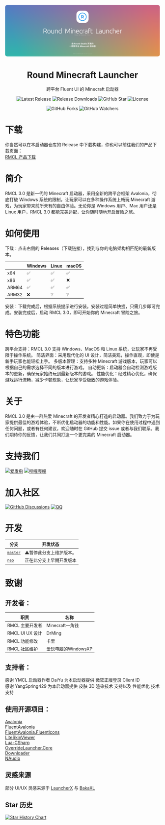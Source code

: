 <p align="center">
<img src="docs/assets/big.logo.png">
</p>

<div align="center">

# Round Minecraft Launcher

跨平台 Fluent UI 的 Minecraft 启动器

![Latest Release](https://img.shields.io/github/v/release/Round-Studio/Round.NET.AvaloniaApp.MinecraftLauncher?logo=github&style=for-the-badge&color=007ec6&label=%E6%9C%80%E6%96%B0%E7%89%88%E6%9C%AC)
![Release Downloads](https://img.shields.io/github/downloads/Round-Studio/Round.NET.AvaloniaApp.MinecraftLauncher/total?logo=github&label=%E4%B8%8B%E8%BD%BD%E9%87%8F&style=for-the-badge&color=44cc12)
![GitHub Star](https://img.shields.io/github/stars/Round-Studio/Round.NET.AvaloniaApp.MinecraftLauncher?logo=github&label=Star&style=for-the-badge)
![License](https://img.shields.io/badge/GPL%203.0%20License%20-%20?logo=github&label=%E5%BC%80%E6%BA%90%E5%8D%8F%E8%AE%AE&style=for-the-badge&color=ff7a35)

![GitHub Forks](https://img.shields.io/github/forks/Round-Studio/Round.NET.AvaloniaApp.MinecraftLauncher)
![GitHub Watchers](https://img.shields.io/github/watchers/Round-Studio/Round.NET.AvaloniaApp.MinecraftLauncher)
</div>  

# 下载

你当然可以在本启动器仓库的 Release 中下载构建，你也可以前往我们的产品下载页面：  
[RMCL 产品下载](https://docs.roundstudio.top/docs/%E4%B8%8B%E8%BD%BD/RMCL)

# 简介
RMCL 3.0 是新一代的 Minecraft 启动器，采用全新的跨平台框架 Avalonia，彻底打破 Windows 系统的限制，让玩家可以在多种操作系统上畅玩 Minecraft 游戏，为玩家带来前所未有的自由体验。无论你是 Windows 用户、Mac 用户还是 Linux 用户，RMCL 3.0 都能完美适配，让你随时随地开启冒险之旅。
# 如何使用
下载：点击右侧的 Releases（下载链接），找到与你的电脑架构相匹配的最新版本。

|       | Windows | Linux | macOS |
|-------|:--------|:------|:-------|
| x64   | ✅️      | ✅️    | ✅      |
| x86   | ✅️      | ✅️     | ❌      |
| ARM64 | ✅️       | ✅️     | ✅️      |
| ARM32 | ❌       | ❔     | ❔      |

安装：下载完成后，根据系统提示进行安装。安装过程简单快捷，只需几步即可完成。安装完成后，启动 RMCL 3.0，即可开始你的 Minecraft 冒险之旅。

# 特色功能
跨平台支持：RMCL 3.0 支持 Windows、MacOS 和 Linux 系统，让玩家不再受限于操作系统。
简洁界面：采用现代化的 UI 设计，简洁美观，操作直观，即使是新手玩家也能轻松上手。
多版本管理：支持多种 Minecraft 游戏版本，玩家可以根据自己的需求选择不同的版本进行游戏。
自动更新：启动器会自动检测游戏版本的更新，确保玩家始终玩到最新版本的游戏。
性能优化：经过精心优化，确保游戏运行流畅，减少卡顿现象，让玩家享受极致的游戏体验。

# 关于
RMCL 3.0 是由一群热爱 Minecraft 的开发者精心打造的启动器。我们致力于为玩家提供最佳的游戏体验，不断优化启动器的功能和性能。如果你在使用过程中遇到任何问题，或者有任何建议，欢迎随时在 GitHub 提交 issue 或者与我们联系。我们期待你的反馈，让我们共同打造一个更完美的 Minecraft 启动器。

# 支持我们
[![爱发电](https://img.shields.io/badge/爱发电-yjq666-946ce6?style=flat&labelColor=444444&logoSize=auto)](https://afdian.com/a/yjq666)
[![哔哩哔哩](https://img.shields.io/badge/BiliBili充电-Minecraft一角钱-00A4DB?style=flat&labelColor=444444&logo=bilibili)](https://space.bilibili.com/1527364468)

# 加入社区

[![GitHub Discussions](https://img.shields.io/github/discussions/Round-Studio/Round.NET.AvaloniaApp.MinecraftLauncher)](https://github.com/Round-Studio/Round.NET.AvaloniaApp.MinecraftLauncher/discussions)
[![QQ](https://img.shields.io/badge/QQ群-311568902-00A4DB?style=flat)](https://qm.qq.com/q/ajSj977gsw)

# 开发

| 分支 | 开发状态 |
| --- | --- |
| [`master`](https://github.com/Round-Studio/Round.NET.AvaloniaApp.MinecraftLauncher/tree/master) | ⚠暂停此分支上维护版本。
| [`neo`](https://github.com/Round-Studio/Round.NET.AvaloniaApp.MinecraftLauncher/tree/neo) | 正在此分支上早期开发版本

# 致谢

## 开发者：

| 职责            | 名称                |
| --------------- | ------------------- |
| RMCL 主要开发者 | Minecraft一角钱 |
| RMCL UI UX 设计     | DrMing              |
| RMCL 功能修改   | 卡里                |
| RMCL 社区维护   | 爱玩电脑的WindowsXP |

## 支持者：
感谢 YMCL 启动器作者 DaiYu 为本启动器提供 微软正版登录 Client ID  
感谢 YangSpring429 为本启动器提供 皮肤 3D 渲染技术 支持以及 性能优化 技术支持  


## 使用开源项目：
[Avalonia](https://github.com/avaloniaui/avalonia)  
[FluentAvalonia](https://github.com/amwx/FluentAvalonia)  
[FluentAvalonia.FluentIcons](https://github.com/jmkinzer/FluentAvalonia.FluentIcons)  
[LiteSkinViewer](https://github.com/YangSpring429/LiteSkinViewer)  
[Lua-CSharp](https://github.com/nuskey8/Lua-CSharp)  
[OverrideLauncher.Core](https://github.com/Round-Studio/OverrideLauncher.Core)  
[Downloader](https://github.com/bezzad/Downloader)  
[NAudio](https://github.com/naudio/NAudio)  

## 灵感来源

部分 UI/UX 灵感来源于 [LauncherX](https://corona.studio/lx) 与 [BakaXL](https://www.bakaxl.com)

## Star 历史

[![Star History Chart](https://api.star-history.com/svg?repos=Round-Studio/Round.NET.AvaloniaApp.MinecraftLauncher&type=Date)](https://www.star-history.com/#Round-Studio/Round.NET.AvaloniaApp.MinecraftLauncher&Date)
